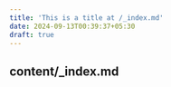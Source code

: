 ```yaml
---
title: 'This is a title at /_index.md'
date: 2024-09-13T00:39:37+05:30
draft: true
---
```


## content/_index.md
